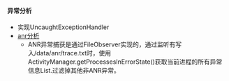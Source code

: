 #### 异常分析
* 实现UncaughtExceptionHandler
* [anr分析](https://www.jianshu.com/p/a1a27619b0ef)
   * ANR异常捕获是通过FileObserver实现的，通过监听有写入/data/anr/trace.txt时，使用ActivityManager.getProcessesInErrorState()获取当前进程的所有异常信息List.过滤掉其他非ANR异常。